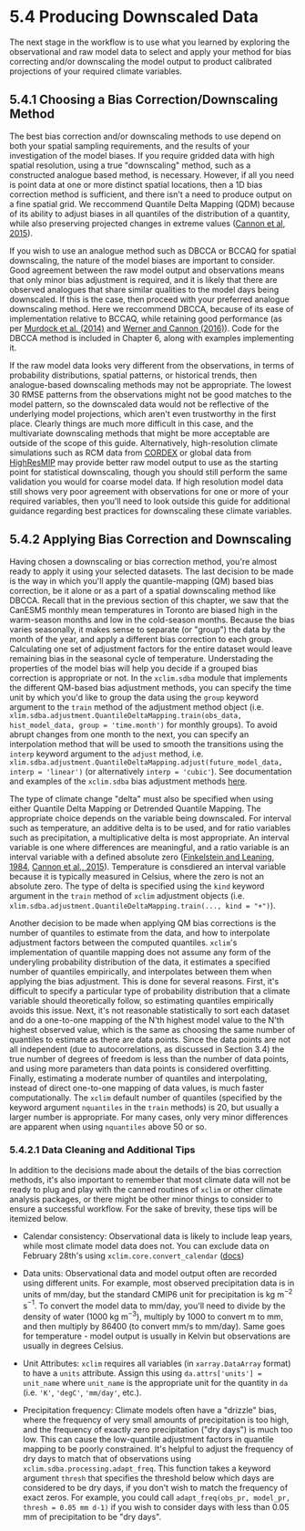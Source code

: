 # 5.4 Producing Downscaled Data

The next stage in the workflow is to use what you learned by exploring the observational and raw model data to select and apply your method for bias correcting and/or downscaling the model output to product calibrated projections of your required climate variables.

## 5.4.1 Choosing a Bias Correction/Downscaling Method

The best bias correction and/or downscaling methods to use depend on both your spatial sampling requirements, and the results of your investigation of the model biases. If you require gridded data with high spatial resolution, using a true "downscaling" method, such as a constructed analogue based method, is necessary. However, if all you need is point data at one or more distinct spatial locations, then a 1D bias correction method is sufficient, and there isn't a need to produce output on a fine spatial grid. We reccommend Quantile Delta Mapping (QDM) because of its ability to adjust biases in all quantiles of the distribution of a quantity, while also preserving projected changes in extreme values ([Cannon et al, 2015](https://doi.org/10.1175/JCLI-D-14-00754.1)).

If you wish to use an analogue method such as DBCCA or BCCAQ for spatial downscaling, the nature of the model biases are important to consider. Good agreement between the raw model output and observations means that only minor bias adjustment is required, and it is likely that there are observed analogues that share similar qualities to the model days being downscaled. If this is the case, then proceed with your preferred analogue downscaling method. Here we reccommend DBCCA, because of its ease of implementation relative to BCCAQ, while retaining good performance (as per [Murdock et al. (2014)](https://www.pacificclimate.org/sites/default/files/publications/PCIC_EC_downscaling_report_2014.pdf) and  [Werner and Cannon (2016)](https://doi.org/10.5194/hess-20-1483-2016)). Code for the DBCCA method is included in Chapter 6, along with examples implementing it.

If the raw model data looks very different from the observations, in terms of probability distributions, spatial patterns, or historical trends, then analogue-based downscaling methods may not be appropriate. The lowest 30 RMSE patterns from the observations might not be good matches to the model pattern, so the downscaled data would not be reflective of the underlying model projections, which aren't even trustworthy in the first place. Clearly things are much more difficult in this case, and the multivariate downscaling methods that might be more acceptable are outside of the scope of this guide. Alternatively, high-resolution climate simulations such as RCM data from [CORDEX](https://cordex.org/) or global data from [HighResMIP](https://highresmip.org/) may provide better raw model output to use as the starting point for statistical downscaling, though you should still perform the same validation you would for coarse model data. If high resolution model data still shows very poor agreement with observations for one or more of your required variables, then you'll need to look outside this guide for additional guidance regarding best practices for downscaling these climate variables.

## 5.4.2 Applying Bias Correction and Downscaling

Having chosen a downscaling or bias correction method, you're almost ready to apply it using your selected datasets. The last decision to be made is the way in which you'll apply the quantile-mapping (QM) based bias correction, be it alone or as a part of a spatial downscaling method like DBCCA. Recall that in the previous section of this chapter, we saw that the CanESM5 monthly mean temperatures in Toronto are biased high in the warm-season months and low in the cold-season months. Because the bias varies seasonally, it makes sense to separate (or "group") the data by the month of the year, and apply a different bias correction to each group. Calculating one set of adjustment factors for the entire dataset would leave remaining bias in the seasonal cycle of temperature. Understading the properties of the model bias will help you decide if a grouped bias correction is appropriate or not. In the `xclim.sdba` module that implements the different QM-based bias adjustment methods, you can specify the time unit by which you'd like to group the data using the `group` keyword argument to the `train` method of the adjustment method object (i.e. `xlim.sdba.adjustment.QuantileDeltaMapping.train(obs_data, hist_model_data, group = 'time.month')` for monthly groups). To avoid abrupt changes from one month to the next, you can specify an interpolation method that will be used to smooth the transitions using the `interp` keyword argument to the `adjust` method, i.e. `xlim.sdba.adjustment.QuantileDeltaMapping.adjust(future_model_data, interp = 'linear')` (or alternatively `interp = 'cubic'`). See documentation and examples of the `xclim.sdba` bias adjustment methods [here](https://xclim.readthedocs.io/en/stable/notebooks/sdba.html).

The type of climate change "delta" must also be specified when using either Quantile Delta Mapping or Detrended Quantile Mapping. The appropriate choice depends on the variable being downscaled. For interval such as temperature, an additive delta is to be used, and for ratio variables such as precipitation, a multiplicative delta is most appropriate. An interval variable is one where differences are meaningful, and a ratio variable is an interval variable with a defined absolute zero ([Finkelstein and Leaning, 1984](https://doi.org/10.1016/0263-2241(84)90020-4), [Cannon et al., 2015](https://doi.org/10.1175/JCLI-D-14-00754.1)). Temperature is consdiered an interval variable because it is typically measured in Celsius, where the zero is not an absolute zero. The type of delta is specified using the `kind` keyword argument in the `train` method of `xclim` adjustment objects (i.e. `xlim.sdba.adjustment.QuantileDeltaMapping.train(..., kind = "+")`).

Another decision to be made when applying QM bias corrections is the number of quantiles to estimate from the data, and how to interpolate adjustment factors between the computed quantiles. `xclim`'s implementation of quantile mapping does not assume any form of the underyling probability distribution of the data, it estimates a specified number of quantiles empirically, and interpolates between them when applying the bias adjustment. This is done for several reasons. First, it's difficult to specify a particular type of probability distribution that a climate variable should theoretically follow, so estimating quantiles empirically avoids this issue. Next, it's not reasonable statistically to sort each dataset and do a one-to-one mapping of the N'th highest model value to the N'th highest observed value, which is the same as choosing the same number of quantiles to estimate as there are data points. Since the data points are not all independent (due to autocorrelations, as discussed in Section 3.4) the true number of degrees of freedom is less than the number of data points, and using more parameters than data points is considered overfitting. Finally, estimating a moderate number of quantiles and interpolating, instead of direct one-to-one mapping of data values, is much faster computationally. The `xclim` default number of quantiles (specified by the keyword argument `nquantiles` in the `train` methods) is 20, but usually a larger number is appropriate. For many cases, only very minor differences are apparent when using `nquantiles` above 50 or so.

### 5.4.2.1 Data Cleaning and Additional Tips

In addition to the decisions made about the details of the bias correction methods, it's also important to remember that most climate data will not be ready to plug and play with the canned routines of `xclim` or other climate analysis packages, or there might be other minor things to consider to ensure a successful workflow. For the sake of brevity, these tips will be itemized below.

* Calendar consistency: Observational data is likely to include leap years, while most climate model data does not. You can exclude data on February 28th's using `xclim.core.convert_calendar` ([docs](https://xclim.readthedocs.io/en/stable/xclim.core.html#xclim.core.calendar.convert_calendar))

* Data units: Observational data and model output often are recorded using different units. For example, most observed precipitation data is in units of mm/day, but the standard CMIP6 unit for precipitation is kg m$^{-2}$ s$^{-1}$. To convert the model data to mm/day, you'll need to divide by the density of water (1000 kg m$^{-3}$), multiply by 1000 to convert m to mm, and then multiply by 86400 (to convert mm/s to mm/day). Same goes for temperature - model output is usually in Kelvin but observations are usually in degrees Celsius.

* Unit Attributes: `xclim` requires all variables (in `xarray.DataArray` format) to have a `units` attribute. Assign this using `da.attrs['units'] = unit_name` where `unit_name` is the appropriate unit for the quantity in `da` (i.e. `'K'`, `'degC'`, `'mm/day'`, etc.).

* Precipitation frequency: Climate models often have a "drizzle" bias, where the frequency of very small amounts of precipitation is too high, and the frequency of exactly zero precipitation ("dry days") is much too low. This can cause the low-quantile adjustment factors in quantile mapping to be poorly constrained. It's helpful to adjust the frequency of dry days to match that of observations using `xclim.sdba.processing.adapt_freq`. This function takes a keyword argument `thresh` that specifies the threshold below which days are considered to be dry days, if you don't wish to match the frequency of exact zeros. For example, you could call `adapt_freq(obs_pr, model_pr, thresh = 0.05 mm d-1)` if you wish to consider days with less than 0.05 mm of precipitation to be "dry days".
